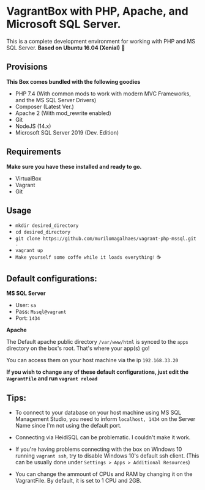 #  VagrantBox with PHP, Apache, and Microsoft SQL Server.

This is a complete development environment for working with PHP and MS SQL Server. 
**Based on Ubuntu 16.04 (Xenial)**  🐧



## Provisions
**This Box comes bundled with the following goodies**
- PHP 7.4 (With common mods to work with modern MVC Frameworks, and the MS SQL Server Drivers)
- Composer (Latest Ver.)
- Apache 2 (With mod_rewrite enabled)
- Git
- NodeJS (14.x)
- Microsoft SQL Server 2019 (Dev. Edition)

## Requirements
**Make sure you have these installed and ready to go.**
- VirtualBox
- Vagrant
- Git

## Usage
- `mkdir desired_directory`
- `cd desired_directory`
- `git clone https://github.com/murilomagalhaes/vagrant-php-mssql.git .`
- `vagrant up`
- `Make yourself some coffe while it loads everything!` ☕

## Default configurations:
**MS SQL Server**
- User: `sa`
- Pass: `Mssql@vagrant`
- Port: `1434`

**Apache**

The Default apache public directory `/var/www/html` is synced to the `apps` directory on the box's root. That's where your app(s) go! 

You can access them on your host machine via the ip `192.168.33.20`

**If you wish to change any of these default configurations, just edit the `VagrantFile` and run `vagrant reload`**

## Tips:
- To connect to your database on your host machine using MS SQL Management Studio, you need to inform `localhost, 1434` on the Server Name since I'm not using the default port.

- Connecting via HeidiSQL can be problematic. I couldn't make it work.

- If you're having problems connecting with the box on Windows 10 running `vagrant ssh`,
try to disable Windows 10's default ssh client. (This can be usually done under `Settings > Apps > Additional Resources`) 

- You can change the ammount of CPUs and RAM by changing it on the VagrantFile. By default, it is set to 1 CPU and 2GB.